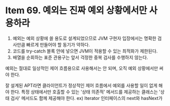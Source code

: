 # Item 69. 예외는 진짜 예외 상황에서만 사용하라
1. 예외는 예외 상황에 쓸 용도로 설계되었으므로 JVM 구현자 입장에서는 명확한 검사만큼 빠르게 만들어야 할 동기가 약하다.
2. 코드를 try-catch 블록 안에 넣으면 JVM이 적용할 수 있는 최적화가 제한된다.
3. 배열을 순회하는 표준 관용구는 앞서 걱정한 중복 검사를 수행하지 않는다. 

예외는 절대로 일상적인 제어 흐름용으로 사용해서는 안 되며, 오직 예외 상황에서만 써야 한다.  

잘 설계된 APT라면 클라이언트가 정상적인 제어 흐름에서 예외를 사용할 일이 없게 해야 한다. 
특정 상태에서만 호출할 수 있는 '상태 의존적' 메서드를 제공하는 클래스는 '상태 검사' 메서드도 함께 제공해야 한다. 
ex) Iterator 인터페이스의 next와 hasNext가
